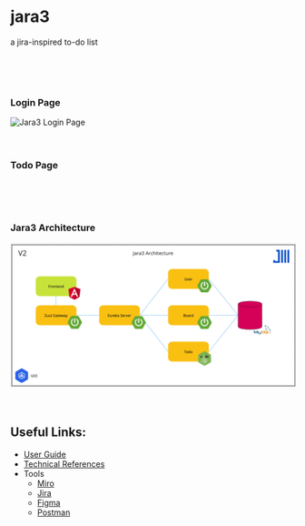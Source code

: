# jara3
a jira-inspired to-do list

<br>
<br>
<br>

### Login Page
<img width="1200" alt="Jara3 Login Page" src="https://user-images.githubusercontent.com/34093915/156817681-d30f8f44-a015-4a9f-8d37-b70c16b0ab08.png">

<br>
<br>
<br>

### Todo Page

<br>
<br>
<br>

### Jara3 Architecture
<img width="1200" alt="Jara3 Login Page" src="./docs/res/jara3_architecture_v2.png">

<br>
<br>
<br>

## Useful Links:
* [User Guide](https://github.com/JRSmiffy/jara3/blob/main/docs/userguide.md)
* [Technical References](https://github.com/JRSmiffy/jara3/blob/main/docs/technicalreferences.md)
* Tools
    * [Miro](https://miro.com/app/board/uXjVOREpiSo=/)
    * [Jira](https://jrsmiffy.atlassian.net/jira/software/projects/J3/boards/1)
    * [Figma](https://www.figma.com/file/UHxgdYXdDUOoLxMO3hyzHh/Jara3)
    * [Postman](https://github.com/JRSmiffy/jara3/tree/main/docs/postman)